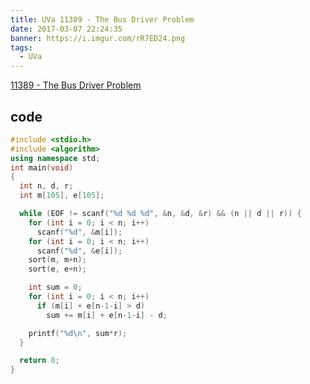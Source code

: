 ```yaml
---
title: UVa 11389 - The Bus Driver Problem
date: 2017-03-07 22:24:35
banner: https://i.imgur.com/rR7ED24.png
tags:
  - UVa
---
```


<!--more-->

[11389 - The Bus Driver Problem](https://uva.onlinejudge.org/external/113/11389.pdf)

## code

``` c++
#include <stdio.h>
#include <algorithm>
using namespace std;
int main(void)
{
  int n, d, r;
  int m[105], e[105];

  while (EOF != scanf("%d %d %d", &n, &d, &r) && (n || d || r)) {
    for (int i = 0; i < n; i++)
      scanf("%d", &m[i]);
    for (int i = 0; i < n; i++)
      scanf("%d", &e[i]);
    sort(m, m+n);
    sort(e, e+n);

    int sum = 0;
    for (int i = 0; i < n; i++)
      if (m[i] + e[n-1-i] > d)
        sum += m[i] + e[n-1-i] - d;

    printf("%d\n", sum*r);
  }

  return 0;
}
```


